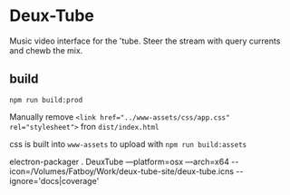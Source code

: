 # Deux-Tube

Music video interface for the 'tube. Steer the stream with query currents and chewb the mix.


## build

`npm run build:prod`

Manually remove `<link href="../www-assets/css/app.css" rel="stylesheet">` fron `dist/index.html`

css is built into `www-assets` to upload with `npm run build:assets`


electron-packager . DeuxTube —platform=osx —arch=x64 --icon=/Volumes/Fatboy/Work/deux-tube-site/deux-tube.icns --ignore='docs|coverage'